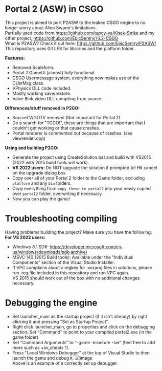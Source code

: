 # Portal 2 (ASW) in CSGO

This project is aimed to port P2ASW to the leaked CSGO engine to no longer worry about Alien Swarm's limitations.<br>
Partially used code from https://github.com/tupoy-ya/Kisak-Strike and my other project, https://github.com/EpicSentry/HL2-CSGO<br>
What is P2ASW? Check it out here: https://github.com/EpicSentry/P2ASW/<br>
This repository uses Git LFS for libraries and the platform folder.<br>

**Features:**
- Removed Scaleform.
- Portal 2 GameUI (almost) fully functional.
- CSGO Usermessage system, everything now makes use of the CUsrMsg class.
- VPhysics DLL code included.
- Mostly working save/restore.
- Valve Bink video DLL compiling from source.

**Differences/stuff removed in P2GO:**<br>
- SourceTV/GOTV removed (Not important for Portal 2)<br>
- Do a search for "TODO!", these are things that are important that I couldn't get working or that cause crashes.
- Portal renderer is commented out because of crashes. (see viewrender.cpp)

**Using and building P2GO:**
- Generate the project using CreateSolution.bat and build with VS2015 (2022 with 2015 build tools will work).<br>
- **VS 2022 users:** Do NOT upgrade the solution if prompted to! Hit cancel on the upgrade dialog box.<br>
- Copy over all of your Portal 2 folder to the Game folder, excluding `platform` and any `bin` folders.<br>
- Copy everything from `copy these to portal2` into your newly copied over `portal2` folder, overwriting if necessary.<br>
- Now you can play the game!<br>

# Troubleshooting compiling
Having problems building the project? Make sure you have the following:<br>
**For VS 2022 users:**
- Windows 8.1 SDK: https://developer.microsoft.com/en-us/windows/downloads/sdk-archive/<br>
- MSVC 140 (2015 Build tools): Available under the "Individual Components" section of the Visual Studio Installer.<br>
- If VPC complains about a regkey for .vcxproj files in solutions, please run .reg file included in this repository and run VPC again.<br>
VS 2015 should work out of the box with no additional changes necessary.<br>

# Debugging the engine
- Set launcher_main as the startup project (if it isn't already) by right clicking it and pressing "Set as Startup Project".
- Right click launcher_main, go to properties and click on the debugging section. Set "Command" to point to your compiled portal2.exe (in the game folder).
- Set "Command Arguments" to "-game -insecure -sw" (feel free to add more such as +sv_cheats 1).
- Press "Local Windows Debugger" at the top of Visual Studio to then launch the game and debug it.
![image](https://github.com/EpicSentry/p2go/assets/82910317/a4648027-3309-4e14-b21c-83b2637bfcfc)<br>
Above is an example of a correctly set up debugger.<br>
